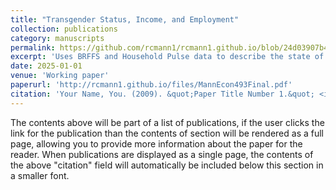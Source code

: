 ```yaml
---
title: "Transgender Status, Income, and Employment"
collection: publications
category: manuscripts
permalink: https://github.com/rcmann1/rcmann1.github.io/blob/24d03907b452462871c43e3d6e4c825884a11fcc/files/Econ493Final.pdf
excerpt: 'Uses BRFFS and Household Pulse data to describe the state of transgender Americans in the labor market.'
date: 2025-01-01
venue: 'Working paper'
paperurl: 'http://rcmann1.github.io/files/MannEcon493Final.pdf'
citation: 'Your Name, You. (2009). &quot;Paper Title Number 1.&quot; <i>Journal 1</i>. 1(1).'
---
```


The contents above will be part of a list of publications, if the user clicks the link for the publication than the contents of section will be rendered as a full page, allowing you to provide more information about the paper for the reader. When publications are displayed as a single page, the contents of the above "citation" field will automatically be included below this section in a smaller font.
